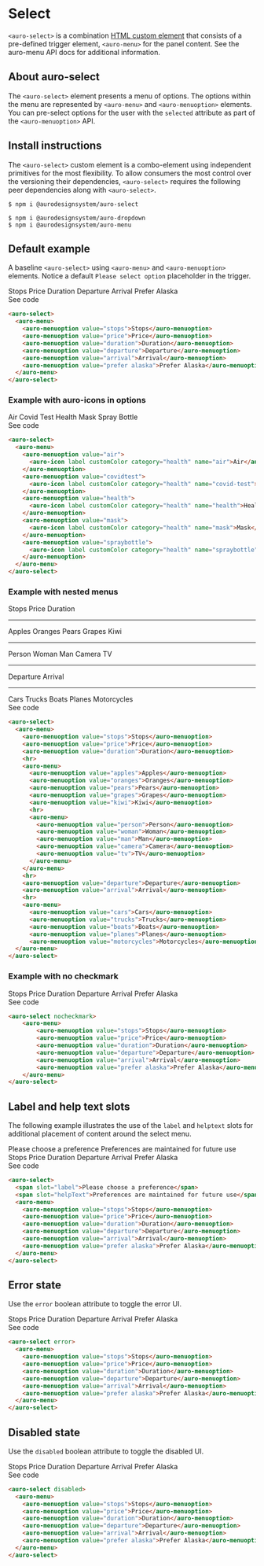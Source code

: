<!--
The demo.md file is a compiled document. No edits should be made directly to this file.

demo.md is created by running `npm run build:markdownDocs`.

This file is generated based on a template fetched from `./docs/partials/demo.md`
-->

# Select

<!-- AURO-GENERATED-CONTENT:START (FILE:src=./description.md) -->
<!-- The below content is automatically added from ./description.md -->
`<auro-select>` is a combination [HTML custom element](https://developer.mozilla.org/en-US/docs/Web/Web_Components/Using_custom_elements) that consists of a pre-defined trigger element, `<auro-menu>` for the panel content. See the <auro-hyperlink href="https://auro.alaskaair.com/components/auro/menu/api">auro-menu API docs</auro-hyperlink> for additional information.

## About auro-select

The `<auro-select>` element presents a menu of options. The options within the menu are represented by `<auro-menu>` and `<auro-menuoption>` elements. You can pre-select options for the user with the `selected` attribute as part of the `<auro-menuoption>` API.

## Install instructions

The `<auro-select>` custom element is a combo-element using independent primitives for the most flexibility. To allow consumers the most control over the versioning their dependencies, `<auro-select>` requires the following peer dependencies along with `<auro-select>`.

```shell
$ npm i @aurodesignsystem/auro-select

$ npm i @aurodesignsystem/auro-dropdown
$ npm i @aurodesignsystem/auro-menu
```
<!-- AURO-GENERATED-CONTENT:END -->

## Default example

A baseline `<auro-select>` using `<auro-menu>` and `<auro-menuoption>` elements. Notice a default `Please select option` placeholder in the trigger.

<div class="exampleWrapper">
  <!-- AURO-GENERATED-CONTENT:START (FILE:src=./../../apiExamples/basic.html) -->
  <!-- The below content is automatically added from ./../../apiExamples/basic.html -->
  <auro-select>
    <auro-menu>
      <auro-menuoption value="stops">Stops</auro-menuoption>
      <auro-menuoption value="price">Price</auro-menuoption>
      <auro-menuoption value="duration">Duration</auro-menuoption>
      <auro-menuoption value="departure">Departure</auro-menuoption>
      <auro-menuoption value="arrival">Arrival</auro-menuoption>
      <auro-menuoption value="prefer alaska">Prefer Alaska</auro-menuoption>
    </auro-menu>
  </auro-select>
  <!-- AURO-GENERATED-CONTENT:END -->
</div>
<auro-accordion lowProfile justifyRight>
  <span slot="trigger">See code</span>
<!-- AURO-GENERATED-CONTENT:START (CODE:src=./../../apiExamples/basic.html) -->
<!-- The below code snippet is automatically added from ./../../apiExamples/basic.html -->

```html
<auro-select>
  <auro-menu>
    <auro-menuoption value="stops">Stops</auro-menuoption>
    <auro-menuoption value="price">Price</auro-menuoption>
    <auro-menuoption value="duration">Duration</auro-menuoption>
    <auro-menuoption value="departure">Departure</auro-menuoption>
    <auro-menuoption value="arrival">Arrival</auro-menuoption>
    <auro-menuoption value="prefer alaska">Prefer Alaska</auro-menuoption>
  </auro-menu>
</auro-select>
```
<!-- AURO-GENERATED-CONTENT:END -->
</auro-accordion>

### Example with auro-icons in options

<div class="exampleWrapper">
  <!-- AURO-GENERATED-CONTENT:START (FILE:src=./../../apiExamples/withIcons.html) -->
  <!-- The below content is automatically added from ./../../apiExamples/withIcons.html -->
  <auro-select>
    <auro-menu>
      <auro-menuoption value="air">
        <auro-icon label customColor category="health" name="air">Air</auro-icon>
      </auro-menuoption>
      <auro-menuoption value="covidtest">
        <auro-icon label customColor category="health" name="covid-test">Covid Test</auro-icon>
      </auro-menuoption>
      <auro-menuoption value="health">
        <auro-icon label customColor category="health" name="health">Health</auro-icon>
      </auro-menuoption>
      <auro-menuoption value="mask">
        <auro-icon label customColor category="health" name="mask">Mask</auro-icon>
      </auro-menuoption>
      <auro-menuoption value="spraybottle">
        <auro-icon label customColor category="health" name="spraybottle">Spray Bottle</auro-icon>
      </auro-menuoption>
    </auro-menu>
  </auro-select>
  <!-- AURO-GENERATED-CONTENT:END -->
</div>
<auro-accordion lowProfile justifyRight>
  <span slot="trigger">See code</span>
<!-- AURO-GENERATED-CONTENT:START (CODE:src=./../../apiExamples/withIcons.html) -->
<!-- The below code snippet is automatically added from ./../../apiExamples/withIcons.html -->

```html
<auro-select>
  <auro-menu>
    <auro-menuoption value="air">
      <auro-icon label customColor category="health" name="air">Air</auro-icon>
    </auro-menuoption>
    <auro-menuoption value="covidtest">
      <auro-icon label customColor category="health" name="covid-test">Covid Test</auro-icon>
    </auro-menuoption>
    <auro-menuoption value="health">
      <auro-icon label customColor category="health" name="health">Health</auro-icon>
    </auro-menuoption>
    <auro-menuoption value="mask">
      <auro-icon label customColor category="health" name="mask">Mask</auro-icon>
    </auro-menuoption>
    <auro-menuoption value="spraybottle">
      <auro-icon label customColor category="health" name="spraybottle">Spray Bottle</auro-icon>
    </auro-menuoption>
  </auro-menu>
</auro-select>
```
<!-- AURO-GENERATED-CONTENT:END -->
</auro-accordion>

### Example with nested menus

<div class="exampleWrapper">
  <!-- AURO-GENERATED-CONTENT:START (FILE:src=./../../apiExamples/withSubmenus.html) -->
  <!-- The below content is automatically added from ./../../apiExamples/withSubmenus.html -->
  <auro-select>
    <auro-menu>
      <auro-menuoption value="stops">Stops</auro-menuoption>
      <auro-menuoption value="price">Price</auro-menuoption>
      <auro-menuoption value="duration">Duration</auro-menuoption>
      <hr>
      <auro-menu>
        <auro-menuoption value="apples">Apples</auro-menuoption>
        <auro-menuoption value="oranges">Oranges</auro-menuoption>
        <auro-menuoption value="pears">Pears</auro-menuoption>
        <auro-menuoption value="grapes">Grapes</auro-menuoption>
        <auro-menuoption value="kiwi">Kiwi</auro-menuoption>
        <hr>
        <auro-menu>
          <auro-menuoption value="person">Person</auro-menuoption>
          <auro-menuoption value="woman">Woman</auro-menuoption>
          <auro-menuoption value="man">Man</auro-menuoption>
          <auro-menuoption value="camera">Camera</auro-menuoption>
          <auro-menuoption value="tv">TV</auro-menuoption>
        </auro-menu>
      </auro-menu>
      <hr>
      <auro-menuoption value="departure">Departure</auro-menuoption>
      <auro-menuoption value="arrival">Arrival</auro-menuoption>
      <hr>
      <auro-menu>
        <auro-menuoption value="cars">Cars</auro-menuoption>
        <auro-menuoption value="trucks">Trucks</auro-menuoption>
        <auro-menuoption value="boats">Boats</auro-menuoption>
        <auro-menuoption value="planes">Planes</auro-menuoption>
        <auro-menuoption value="motorcycles">Motorcycles</auro-menuoption>
    </auro-menu>
  </auro-select>
  <!-- AURO-GENERATED-CONTENT:END -->
</div>
<auro-accordion lowProfile justifyRight>
  <span slot="trigger">See code</span>
<!-- AURO-GENERATED-CONTENT:START (CODE:src=./../../apiExamples/withSubmenus.html) -->
<!-- The below code snippet is automatically added from ./../../apiExamples/withSubmenus.html -->

```html
<auro-select>
  <auro-menu>
    <auro-menuoption value="stops">Stops</auro-menuoption>
    <auro-menuoption value="price">Price</auro-menuoption>
    <auro-menuoption value="duration">Duration</auro-menuoption>
    <hr>
    <auro-menu>
      <auro-menuoption value="apples">Apples</auro-menuoption>
      <auro-menuoption value="oranges">Oranges</auro-menuoption>
      <auro-menuoption value="pears">Pears</auro-menuoption>
      <auro-menuoption value="grapes">Grapes</auro-menuoption>
      <auro-menuoption value="kiwi">Kiwi</auro-menuoption>
      <hr>
      <auro-menu>
        <auro-menuoption value="person">Person</auro-menuoption>
        <auro-menuoption value="woman">Woman</auro-menuoption>
        <auro-menuoption value="man">Man</auro-menuoption>
        <auro-menuoption value="camera">Camera</auro-menuoption>
        <auro-menuoption value="tv">TV</auro-menuoption>
      </auro-menu>
    </auro-menu>
    <hr>
    <auro-menuoption value="departure">Departure</auro-menuoption>
    <auro-menuoption value="arrival">Arrival</auro-menuoption>
    <hr>
    <auro-menu>
      <auro-menuoption value="cars">Cars</auro-menuoption>
      <auro-menuoption value="trucks">Trucks</auro-menuoption>
      <auro-menuoption value="boats">Boats</auro-menuoption>
      <auro-menuoption value="planes">Planes</auro-menuoption>
      <auro-menuoption value="motorcycles">Motorcycles</auro-menuoption>
  </auro-menu>
</auro-select>
```
<!-- AURO-GENERATED-CONTENT:END -->
</auro-accordion>

### Example with no checkmark

<div class="exampleWrapper">
  <!-- AURO-GENERATED-CONTENT:START (FILE:src=./../../apiExamples/noCheckmark.html) -->
  <!-- The below content is automatically added from ./../../apiExamples/noCheckmark.html -->
  <auro-select nocheckmark>
      <auro-menu>
          <auro-menuoption value="stops">Stops</auro-menuoption>
          <auro-menuoption value="price">Price</auro-menuoption>
          <auro-menuoption value="duration">Duration</auro-menuoption>
          <auro-menuoption value="departure">Departure</auro-menuoption>
          <auro-menuoption value="arrival">Arrival</auro-menuoption>
          <auro-menuoption value="prefer alaska">Prefer Alaska</auro-menuoption>
      </auro-menu>
  </auro-select>
  <!-- AURO-GENERATED-CONTENT:END -->
</div>
<auro-accordion lowProfile justifyRight>
  <span slot="trigger">See code</span>
<!-- AURO-GENERATED-CONTENT:START (CODE:src=./../../apiExamples/noCheckmark.html) -->
<!-- The below code snippet is automatically added from ./../../apiExamples/noCheckmark.html -->

```html
<auro-select nocheckmark>
    <auro-menu>
        <auro-menuoption value="stops">Stops</auro-menuoption>
        <auro-menuoption value="price">Price</auro-menuoption>
        <auro-menuoption value="duration">Duration</auro-menuoption>
        <auro-menuoption value="departure">Departure</auro-menuoption>
        <auro-menuoption value="arrival">Arrival</auro-menuoption>
        <auro-menuoption value="prefer alaska">Prefer Alaska</auro-menuoption>
    </auro-menu>
</auro-select>
```
<!-- AURO-GENERATED-CONTENT:END -->
</auro-accordion>

## Label and help text slots

The following example illustrates the use of the `label` and `helptext` slots for additional placement of content around the select menu.

<div class="exampleWrapper">
  <!-- AURO-GENERATED-CONTENT:START (FILE:src=./../../apiExamples/slots.html) -->
  <!-- The below content is automatically added from ./../../apiExamples/slots.html -->
  <auro-select>
    <span slot="label">Please choose a preference</span>
    <span slot="helpText">Preferences are maintained for future use</span>
    <auro-menu>
      <auro-menuoption value="stops">Stops</auro-menuoption>
      <auro-menuoption value="price">Price</auro-menuoption>
      <auro-menuoption value="duration">Duration</auro-menuoption>
      <auro-menuoption value="departure">Departure</auro-menuoption>
      <auro-menuoption value="arrival">Arrival</auro-menuoption>
      <auro-menuoption value="prefer alaska">Prefer Alaska</auro-menuoption>
    </auro-menu>
  </auro-select>
  <!-- AURO-GENERATED-CONTENT:END -->
</div>
<auro-accordion lowProfile justifyRight>
  <span slot="trigger">See code</span>
<!-- AURO-GENERATED-CONTENT:START (CODE:src=./../../apiExamples/slots.html) -->
<!-- The below code snippet is automatically added from ./../../apiExamples/slots.html -->

```html
<auro-select>
  <span slot="label">Please choose a preference</span>
  <span slot="helpText">Preferences are maintained for future use</span>
  <auro-menu>
    <auro-menuoption value="stops">Stops</auro-menuoption>
    <auro-menuoption value="price">Price</auro-menuoption>
    <auro-menuoption value="duration">Duration</auro-menuoption>
    <auro-menuoption value="departure">Departure</auro-menuoption>
    <auro-menuoption value="arrival">Arrival</auro-menuoption>
    <auro-menuoption value="prefer alaska">Prefer Alaska</auro-menuoption>
  </auro-menu>
</auro-select>
```
<!-- AURO-GENERATED-CONTENT:END -->
</auro-accordion>

## Error state

Use the `error` boolean attribute to toggle the error UI.

<div class="exampleWrapper">
  <!-- AURO-GENERATED-CONTENT:START (FILE:src=./../../apiExamples/error.html) -->
  <!-- The below content is automatically added from ./../../apiExamples/error.html -->
  <auro-select error>
    <auro-menu>
      <auro-menuoption value="stops">Stops</auro-menuoption>
      <auro-menuoption value="price">Price</auro-menuoption>
      <auro-menuoption value="duration">Duration</auro-menuoption>
      <auro-menuoption value="departure">Departure</auro-menuoption>
      <auro-menuoption value="arrival">Arrival</auro-menuoption>
      <auro-menuoption value="prefer alaska">Prefer Alaska</auro-menuoption>
    </auro-menu>
  </auro-select>
  <!-- AURO-GENERATED-CONTENT:END -->
</div>
<auro-accordion lowProfile justifyRight>
  <span slot="trigger">See code</span>
<!-- AURO-GENERATED-CONTENT:START (CODE:src=./../../apiExamples/error.html) -->
<!-- The below code snippet is automatically added from ./../../apiExamples/error.html -->

```html
<auro-select error>
  <auro-menu>
    <auro-menuoption value="stops">Stops</auro-menuoption>
    <auro-menuoption value="price">Price</auro-menuoption>
    <auro-menuoption value="duration">Duration</auro-menuoption>
    <auro-menuoption value="departure">Departure</auro-menuoption>
    <auro-menuoption value="arrival">Arrival</auro-menuoption>
    <auro-menuoption value="prefer alaska">Prefer Alaska</auro-menuoption>
  </auro-menu>
</auro-select>
```
<!-- AURO-GENERATED-CONTENT:END -->
</auro-accordion>

## Disabled state

Use the `disabled` boolean attribute to toggle the disabled UI.

<div class="exampleWrapper">
  <!-- AURO-GENERATED-CONTENT:START (FILE:src=./../../apiExamples/disabled.html) -->
  <!-- The below content is automatically added from ./../../apiExamples/disabled.html -->
  <auro-select disabled>
    <auro-menu>
      <auro-menuoption value="stops">Stops</auro-menuoption>
      <auro-menuoption value="price">Price</auro-menuoption>
      <auro-menuoption value="duration">Duration</auro-menuoption>
      <auro-menuoption value="departure">Departure</auro-menuoption>
      <auro-menuoption value="arrival">Arrival</auro-menuoption>
      <auro-menuoption value="prefer alaska">Prefer Alaska</auro-menuoption>
    </auro-menu>
  </auro-select>
  <!-- AURO-GENERATED-CONTENT:END -->
</div>
<auro-accordion lowProfile justifyRight>
  <span slot="trigger">See code</span>
<!-- AURO-GENERATED-CONTENT:START (CODE:src=./../../apiExamples/disabled.html) -->
<!-- The below code snippet is automatically added from ./../../apiExamples/disabled.html -->

```html
<auro-select disabled>
  <auro-menu>
    <auro-menuoption value="stops">Stops</auro-menuoption>
    <auro-menuoption value="price">Price</auro-menuoption>
    <auro-menuoption value="duration">Duration</auro-menuoption>
    <auro-menuoption value="departure">Departure</auro-menuoption>
    <auro-menuoption value="arrival">Arrival</auro-menuoption>
    <auro-menuoption value="prefer alaska">Prefer Alaska</auro-menuoption>
  </auro-menu>
</auro-select>
```
<!-- AURO-GENERATED-CONTENT:END -->
</auro-accordion>
